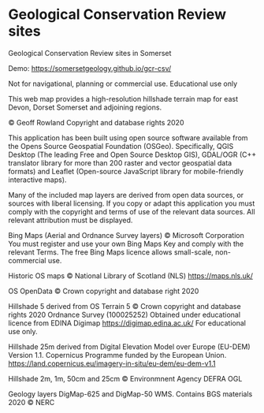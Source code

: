 # Geological Conservation Review sites
Geological Conservation Review sites in Somerset

Demo: https://somersetgeology.github.io/gcr-csv/

Not for navigational, planning or commercial use. Educational use only

This web map provides a high-resolution hillshade terrain map for east Devon, Dorset Somerset and adjoining regions.

&copy; Geoff Rowland Copyright and database rights 2020

This application has been built using open source software available from the Opens Source Geospatial Foundation (OSGeo). Specifically, QGIS Desktop (The leading Free and Open Source Desktop GIS), GDAL/OGR (C++ translator library for more than 200 raster and vector geospatial data formats) and Leaflet (Open-source JavaScript library for mobile-friendly interactive maps).

Many of the included map layers are derived from open data sources, or sources with liberal licensing.  If you copy or adapt this application you must comply with the copyright and terms of use of the relevant data sources. All relevant attribution must be displayed.

Bing Maps (Aerial and Ordnance Survey layers) &copy; Microsoft Corporation You must register and use your own Bing Maps Key and comply with the relevant Terms. The free Bing Maps licence allows small-scale, non-commercial use.

Historic OS maps © National Library of Scotland (NLS) https://maps.nls.uk/

OS OpenData © Crown copyright and database right 2020

Hillshade 5 derived from OS Terrain 5 © Crown copyright and database rights 2020 Ordnance Survey (100025252) Obtained under educational licence from EDINA Digimap https://digimap.edina.ac.uk/ For educational use only.

Hillshade 25m derived from Digital Elevation Model over Europe (EU-DEM) Version 1.1. Copernicus Programme funded by the European Union. https://land.copernicus.eu/imagery-in-situ/eu-dem/eu-dem-v1.1

Hillshade 2m, 1m, 50cm and 25cm © Environmnent Agency DEFRA OGL

Geology layers DigMap-625 and DigMap-50 WMS. Contains BGS materials 2020 © NERC


